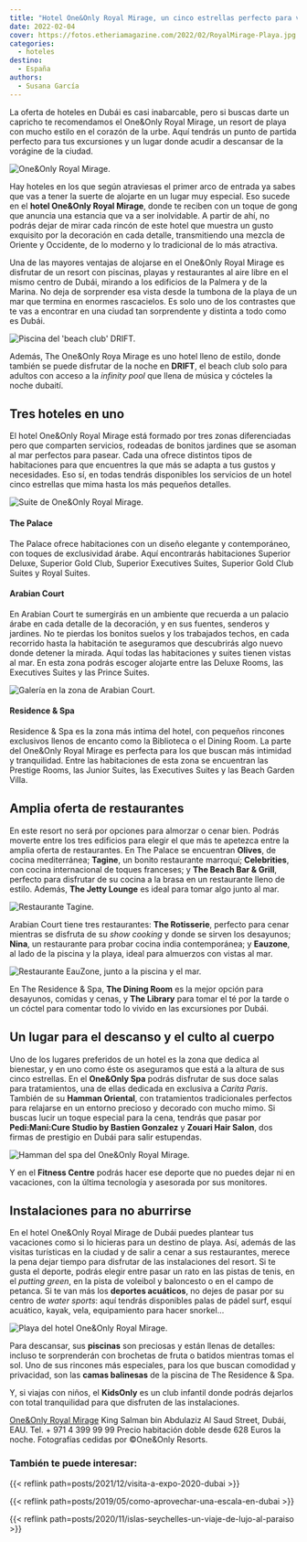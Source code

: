 ```yaml
---
title: "Hotel One&Only Royal Mirage, un cinco estrellas perfecto para vivir Dubái con estilo"
date: 2022-02-04
cover: https://fotos.etheriamagazine.com/2022/02/RoyalMirage-Playa.jpg
categories: 
  - hoteles
destino: 
  - España
authors: 
  - Susana García
---
```


La oferta de hoteles en Dubái es casi inabarcable, pero si buscas darte un capricho te recomendamos el One&Only Royal Mirage, un resort de playa con mucho estilo en el corazón de la urbe. Aquí tendrás un punto de partida perfecto para tus excursiones y un lugar donde acudir a descansar de la vorágine de la ciudad.

![One&Only Royal Mirage.](https://fotos.etheriamagazine.com/2022/02/RoyalMirage-entrada.jpg "One&Only Royal Mirage.")

Hay hoteles en los que según atraviesas el primer arco de entrada ya sabes que vas a 
tener la suerte de alojarte en un lugar muy especial. Eso sucede en el **hotel One&Only 
Royal Mirage**, donde te reciben con un toque de gong que anuncia una estancia que va a 
ser inolvidable. A partir de ahí, no podrás dejar de mirar cada rincón de este hotel que 
muestra un gusto exquisito por la decoración en cada detalle, transmitiendo una mezcla 
de Oriente y Occidente, de lo moderno y lo tradicional de lo más atractiva. 

Una de las mayores ventajas de alojarse en el One&Only Royal Mirage es disfrutar de un 
resort con piscinas, playas y restaurantes al aire libre en el mismo centro de Dubái, 
mirando a los edificios de la Palmera y de la Marina. No deja de sorprender esa vista 
desde la tumbona de la playa de un mar que termina en enormes rascacielos. Es solo uno 
de los contrastes que te vas a encontrar en una ciudad tan sorprendente y distinta a 
todo como es Dubái. 

![Piscina del 'beach club' DRIFT.](https://fotos.etheriamagazine.com/2022/02/RoyalMirage-Piscina-Drift.jpg "Piscina del 'beach club' DRIFT.")

Además, The One&Only Roya Mirage es uno hotel lleno de estilo, donde también se puede 
disfrutar de la noche en **DRIFT**, el beach club solo para adultos con acceso a la 
_infinity pool_ que llena de música y cócteles la noche dubaití. 

## Tres hoteles en uno

El hotel One&Only Royal Mirage está formado por tres zonas diferenciadas pero que 
comparten servicios, rodeadas de bonitos jardines que se asoman al mar perfectos para 
pasear. Cada una ofrece distintos tipos de habitaciones para que encuentres la que más 
se adapta a tus gustos y necesidades. Eso sí, en todas tendrás disponibles los servicios 
de un hotel cinco estrellas que mima hasta los más pequeños detalles. 

![Suite de One&Only Royal Mirage.](https://fotos.etheriamagazine.com/2022/02/RoyalMirage-Prince-Suite.jpg "Suite de One&Only Royal Mirage.")

#### The Palace

The Palace ofrece habitaciones con un diseño elegante y contemporáneo, con toques de 
exclusividad árabe. Aquí encontrarás habitaciones Superior Deluxe, Superior Gold Club, 
Superior Executives Suites, Superior Gold Club Suites y Royal Suites. 

#### Arabian Court

En Arabian Court te sumergirás en un ambiente que recuerda a un palacio árabe en cada 
detalle de la decoración, y en sus fuentes, senderos y jardines. No te pierdas los 
bonitos suelos y los trabajados techos, en cada recorrido hasta la habitación te 
aseguramos que descubrirás algo nuevo donde detener la mirada. Aquí todas las 
habitaciones y suites tienen vistas al mar. En esta zona podrás escoger alojarte entre 
las Deluxe Rooms, las Executives Suites y las Prince Suites. 

![Galería en la zona de Arabian Court.](https://fotos.etheriamagazine.com/2022/02/RoyalMirage-Arabian-Court-Grand-Gallery.jpg "Galería en la zona de Arabian Court.")

#### Residence & Spa

Residence & Spa es la zona más intima del hotel, con pequeños rincones exclusivos llenos 
de encanto como la Biblioteca o el Dining Room. La parte del One&Only Royal Mirage es 
perfecta para los que buscan más intimidad y tranquilidad. Entre las habitaciones de 
esta zona se encuentran las Prestige Rooms, las Junior Suites, las Executives Suites y 
las Beach Garden Villa. 

## Amplia oferta de restaurantes

En este resort no será por opciones para almorzar o cenar bien. Podrás moverte entre los 
tres edificios para elegir el que más te apetezca entre la amplia oferta de 
restaurantes. En The Palace se encuentran **Olives**, de cocina mediterránea; 
**Tagine**, un bonito restaurante marroquí; **Celebrities**, con cocina internacional de 
toques franceses; y **The Beach Bar & Grill**, perfecto para disfrutar de su cocina a la 
brasa en un restaurante lleno de estilo. Además, **The Jetty Lounge** es ideal para 
tomar algo junto al mar. 

![Restaurante Tagine.](https://fotos.etheriamagazine.com/2022/02/RoyalMirage-Tagine.jpg "Restaurante Tagine.")

Arabian Court tiene tres restaurantes: **The Rotisserie**, perfecto para cenar mientras 
se disfruta de su _show cooking_ y donde se sirven los desayunos; **Nina**, un 
restaurante para probar cocina india contemporánea; y **Eauzone**, al lado de la piscina 
y la playa, ideal para almuerzos con vistas al mar. 

![Restaurante EauZone, junto a la piscina y el mar.](https://fotos.etheriamagazine.com/2022/02/RoyalMirage-EauZone.jpg "Restaurante EauZone, junto a la piscina y el mar.")

En The Residence & Spa, **The Dining Room** es la mejor opción para desayunos, comidas y 
cenas, y **The Library** para tomar el té por la tarde o un cóctel para comentar todo lo 
vivido en las excursiones por Dubái. 

## Un lugar para el descanso y el culto al cuerpo

Uno de los lugares preferidos de un hotel es la zona que dedica al bienestar, y en uno 
como éste os aseguramos que está a la altura de sus cinco estrellas. En el **One&Only 
Spa** podrás disfrutar de sus doce salas para tratamientos, una de ellas dedicada en 
exclusiva a _Carita Paris_. También de su **Hamman Oriental**, con tratamientos 
tradicionales perfectos para relajarse en un entorno precioso y decorado con mucho mimo. 
Si buscas lucir un toque especial para la cena, tendrás que pasar por **Pedi:Mani:Cure 
Studio by Bastien Gonzalez** y **Zouari Hair Salon**, dos firmas de prestigio en Dubái 
para salir estupendas. 

![Hamman del spa del One&Only Royal Mirage.](https://fotos.etheriamagazine.com/2022/02/RoyalMirage-Spa-Hammam.jpg "Hamman del spa del One&Only Royal Mirage.")

Y en el **Fitness Centre** podrás hacer ese deporte que no puedes dejar ni en 
vacaciones, con la última tecnología y asesorada por sus monitores. 

## Instalaciones para no aburrirse

En el hotel One&Only Royal Mirage de Dubái puedes plantear tus vacaciones como si lo 
hicieras para un destino de playa. Así, además de las visitas turísticas en la ciudad y 
de salir a cenar a sus restaurantes, merece la pena dejar tiempo para disfrutar de las 
instalaciones del resort. Si te gusta el deporte, podrás elegir entre pasar un rato en 
las pistas de tenis, en el _putting green_, en la pista de voleibol y baloncesto o en el 
campo de petanca. Si te van más los **deportes acuáticos**, no dejes de pasar por su 
centro de _water sports_: aquí tendrás disponibles palas de pádel surf, esquí acuático, 
kayak, vela, equipamiento para hacer snorkel… 

![Playa del hotel One&Only Royal Mirage.](https://fotos.etheriamagazine.com/2022/02/RoyalMirage-Playa.jpg "Playa del hotel One&Only Royal Mirage.")

Para descansar, sus **piscinas** son preciosas y están llenas de detalles: incluso te 
sorprenderán con brochetas de fruta o batidos mientras tomas el sol. Uno de sus rincones 
más especiales, para los que buscan comodidad y privacidad, son las **camas balinesas** 
de la piscina de The Residence & Spa. 

Y, si viajas con niños, el **KidsOnly** es un club infantil donde podrás dejarlos con 
total tranquilidad para que disfruten de las instalaciones. 

[One&Only Royal Mirage](https://www.oneandonlyresorts.com/royal-mirage) King Salman bin 
Abdulaziz Al Saud Street, Dubái, EAU. Tel. + 971 4 399 99 99 Precio habitación doble 
desde 628 Euros la noche. Fotografías cedidas por ©One&Only Resorts. 

### También te puede interesar:

{{< reflink path=posts/2021/12/visita-a-expo-2020-dubai >}} 

{{< reflink path=posts/2019/05/como-aprovechar-una-escala-en-dubai >}} 

{{< reflink path=posts/2020/11/islas-seychelles-un-viaje-de-lujo-al-paraiso >}}
